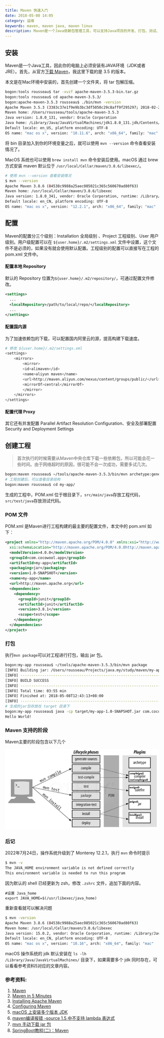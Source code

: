 ```yaml
---
title: Maven 快速入门
date: 2018-05-08 14:05
category: 运维
keywords: maven, maven java, maven linux
description: Maven是一个Java依赖包管理工具，可以支持Java项目的开发、打包、测试、部署等一系列流程，本文简要介绍 Maven 的使用基础和快速入门示例。
---
```


## 安装
Maven是一个Java工具，因此你的电脑上必须安装有JAVA环境（JDK或者JRE）。首先，从官方[下载 Maven](https://maven.apache.org/download.html)，我这里下载的是 3.5 的版本。

本文是在Mac环境中安装的，首先创建一个文件夹，将 tar 包解压缩。

```bash
bogon:tools rousseau$ tar -xvzf apache-maven-3.5.3-bin.tar.gz 
bogon:tools rousseau$ cd apache-maven-3.5.3/
bogon:apache-maven-3.5.3 rousseau$ ./bin/mvn -version
Apache Maven 3.5.3 (3383c37e1f9e9b3bc3df5050c29c8aff9f295297; 2018-02-25T03:49:05+08:00)
Maven home: /Users/rousseau/tools/apache-maven-3.5.3
Java version: 1.8.0_131, vendor: Oracle Corporation
Java home: /Library/Java/JavaVirtualMachines/jdk1.8.0_131.jdk/Contents/Home/jre
Default locale: en_US, platform encoding: UTF-8
OS name: "mac os x", version: "10.11.6", arch: "x86_64", family: "mac"
```

将 bin 目录加入到你的环境变量之后，就可以使用 `mvn --version` 命令查看安装情况了。

MacOS 系统也可以使用 `brew install mvn` 命令安装后使用。macOS 通过 brew 方式安装 maven 默认位于 `/usr/local/Cellar/maven/3.8.6/libexec/`。

```sh
# 使用 mvn --version 查看安装情况
$ mvn --version
Apache Maven 3.8.6 (84538c9988a25aec085021c365c560670ad80f63)
Maven home: /usr/local/Cellar/maven/3.8.6/libexec
Java version: 1.8.0_341, vendor: Oracle Corporation, runtime: /Library/Java/JavaVirtualMachines/jdk1.8.0_341.jdk/Contents/Home/jre
Default locale: en_CN, platform encoding: UTF-8
OS name: "mac os x", version: "12.2.1", arch: "x86_64", family: "mac"
```

## 配置

Maven的配置分三个级别：Installation 全局级别 、Project 工程级别、User 用户级别。用户级配置可以在 ```${user.home}/.m2/settings.xml``` 文件中设置，这个文件不是必须的，如果没有就会使用默认配置。工程级别的配置可以直接写在工程的 pom.xml 文件中。

#### 配置本地 Repository

默认的 Repository 位置为```${user.home}/.m2/repository/```，可通过配置文件修改。
```xml
<settings>
  ...
  <localRepository>/path/to/local/repo/</localRepository>
  ...
</settings>
```

#### 配置国内源

为了加速依赖包的下载，可以配置国内阿里云的源，提高构建下载速度。

```sh
# 修改 ${user.home}/.m2/settings.xml
<settings>                                                                                                                                                                                                                            
	<mirrors>
		<mirror>
        <id>alimaven</id>
        <name>aliyun maven</name>
        <url>http://maven.aliyun.com/nexus/content/groups/public/</url>
        <mirrorOf>central</mirrorOf>
		</mirror>
	</mirrors>
</settings>
```


#### 配置代理 Proxy

其它还有并发配置 Parallel Artifact Resolution Configuration、安全及部署配置 Security and Deployment Settings

## 创建工程
> 首次执行的时候需要从Maven中央仓库下载一些依赖包，所以可能会花一些时间。由于网络超时的原因，很可能不会一次成功，需要多试几次。

```bash
bogon:maven rousseau$ ~/tools/apache-maven-3.5.3/bin/mvn archetype:generate -DgroupId=com.cocowool.app -DartifactId=my-app -DarchetypeArtifactId=maven-archetype-quickstart -DinteractiveMode=false
# 工程创建后，可以查看目录结构
bogon:maven rousseau$ cd my-app/
```
生成的工程中，POM.xml 位于根目录下，```src/main/java```存放工程代码，```src/test/java```存放测试代码。

### POM 文件
POM.xml 是Maven进行工程构建的最主要的配置文件，本文中的 pom.xml 如下：
```xml
<project xmlns="http://maven.apache.org/POM/4.0.0" xmlns:xsi="http://www.w3.org/2001/XMLSchema-instance"
  xsi:schemaLocation="http://maven.apache.org/POM/4.0.0http://maven.apache.org/maven-v4_0_0.xsd">
  <modelVersion>4.0.0</modelVersion>
  <groupId>com.cocowool.app</groupId>
  <artifactId>my-app</artifactId>
  <packaging>jar</packaging>
  <version>1.0-SNAPSHOT</version>
  <name>my-app</name>
  <url>http://maven.apache.org</url>
  <dependencies>
    <dependency>
      <groupId>junit</groupId>
      <artifactId>junit</artifactId>
      <version>3.8.1</version>
      <scope>test</scope>
    </dependency>
  </dependencies>
</project>
```

### 打包
执行```mvn package```可以对工程进行打包，输出 jar 包。
```bash
bogon:my-app rousseau$ ~/tools/apache-maven-3.5.3/bin/mvn package
[INFO] Building jar: /Users/rousseau/Projects/java.my/study/maven/my-app/target/my-app-1.0-SNAPSHOT.jar
[INFO] ------------------------------------------------------------------------
[INFO] BUILD SUCCESS
[INFO] ------------------------------------------------------------------------
[INFO] Total time: 03:55 min
[INFO] Finished at: 2018-05-08T12:43:13+08:00
[INFO] ------------------------------------------------------------------------
# 生成的jar包存放在 target 目录下
bogon:my-app rousseau$ java -cp target/my-app-1.0-SNAPSHOT.jar com.cocowool.app.App
Hello World!
```

### Maven 支持的阶段
Maven主要的阶段包含以下几个

![](20180508-maven-tutorial/39469-20180508140500197-1398530956.png)

### 后记

2022年7月24日，操作系统升级到了 Monterey 12.2.1，执行 `mvn` 命令时提示
```sh
$ mvn -v
The JAVA_HOME environment variable is not defined correctly
This environment variable is needed to run this program
```

因为默认的 shell 已经更新为 zsh，修改 `.zshrc` 文件，追加下面的内容。
```
#设置 Java_home
export JAVA_HOME=$(/usr/libexec/java_home)
```

重新查看就可以解决问题
```sh
$ mvn -version
Apache Maven 3.8.6 (84538c9988a25aec085021c365c560670ad80f63)
Maven home: /usr/local/Cellar/maven/3.8.6/libexec
Java version: 15.0.2, vendor: Oracle Corporation, runtime: /Library/Java/JavaVirtualMachines/jdk-15.0.2.jdk/Contents/Home
Default locale: en_CN, platform encoding: UTF-8
OS name: "mac os x", version: "10.16", arch: "x86_64", family: "mac"
```

macOS 操作系统的 jdk 默认安装在 `ls -lh /Library/Java/JavaVirtualMachines/` 目录下，如果需要多个 jdk 同时存在，可以看看参考资料5对应的文章内容。

### 参考资料:

1. [Maven](https://maven.apache.org)
2. [Maven in 5 Minutes](https://maven.apache.org/guides/getting-started/maven-in-five-minutes.html)
3. [Installing Apache Maven](https://maven.apache.org/install.html)
4. [Configuring Maven](https://maven.apache.org/guides/mini/guide-configuring-maven.html)
5. [macOS 上安装多个版本 JDK](https://blog.csdn.net/chenzhengfeng/article/details/124965048)
6. [maven编译报错 -source 1.5 中不支持 lambda 表达式](https://www.cnblogs.com/softidea/p/6256543.html)
7. [mvn 手动下载 jar 包](https://blog.51cto.com/feirenraoyuan/5331640)
8. [SpringBoot教程(二)：Maven](https://blog.csdn.net/u010735988/article/details/125850640)

